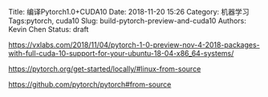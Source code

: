 Title: 编译Pytorch1.0+CUDA10
Date: 2018-11-20 15:26
Category: 机器学习
Tags:pytorch, cuda10
Slug: build-pytorch-preview-and-cuda10
Authors: Kevin Chen
Status: draft







https://vxlabs.com/2018/11/04/pytorch-1-0-preview-nov-4-2018-packages-with-full-cuda-10-support-for-your-ubuntu-18-04-x86_64-systems/



https://pytorch.org/get-started/locally/#linux-from-source



https://github.com/pytorch/pytorch#from-source